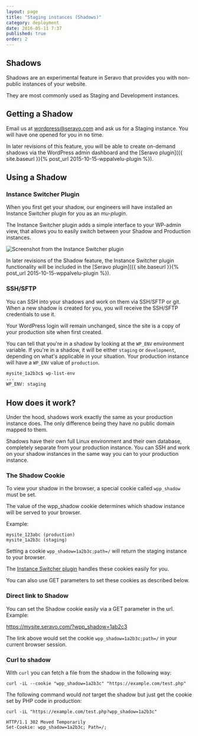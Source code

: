 ```yaml
---
layout: page
title: "Staging instances (Shadows)"
category: deployment
date: 2016-05-11 7:37
published: true
order: 2
---
```


## Shadows

Shadows are an experimental feature in Seravo that provides you with non-public instances of your website.

They are most commonly used as Staging and Development instances.

## Getting a Shadow

Email us at [wordpress@seravo.com](mailto:wordpress@seravo.com) and ask us for a Staging instance. You will have one opened for you in no time.

In later revisions of this feature, you will be able to create on-demand shadows via the WordPress admin dashboard and the [Seravo plugin]({{ site.baseurl }}{% post_url 2015-10-15-wppalvelu-plugin %}).

## Using a Shadow

### Instance Switcher Plugin

When you first get your shadow, our engineers will have installed an Instance Switcher plugin for you as an *mu-plugin*.

The Instance Switcher plugin adds a simple interface to your WP-admin view, that allows you to easily switch between your Shadow and Production instances.

![Screenshot from the Instance Switcher plugin]({{site.baseurl}}/images/instance-switcher.png)

In later revisions of the Shadow feature, the Instance Switcher plugin functionality will be included in the [Seravo plugin]({{ site.baseurl }}{% post_url 2015-10-15-wppalvelu-plugin %}).

### SSH/SFTP

You can SSH into your shadows and work on them via SSH/SFTP or git. When a new shadow is created for you, you will receive the SSH/SFTP credentials to use it.

Your WordPress login will remain unchanged, since the site is a copy of your production site when first created.

You can tell that you're in a shadow by looking at the `WP_ENV` environment variable. If you're in a shadow, it will be either `staging` or `development`, depending on what's applicable in your situation. Your production instance will have a `WP_ENV` value of `production`.

```bash
mysite_1a2b3c$ wp-list-env
...
WP_ENV: staging
```

## How does it work?

Under the hood, shadows work exactly the same as your production instance does. The only difference being they have no public domain mapped to them.

Shadows have their own full Linux environment and their own database, completely separate from your production instance. You can SSH and work on your shadow instances in the same way you can to your production instance.

### The Shadow Cookie

To view your shadow in the browser, a special cookie called `wpp_shadow` must be set.

The value of the wpp_shadow cookie determines which shadow instance will be served to your browser.

Example:

```
mysite_123abc (production)
mysite_1a2b3c (staging)
```

Setting a cookie `wpp_shadow=1a2b3c;path=/` will return the staging instance to your browser.

The [Instance Switcher plugin](https://github.com/Seravo/seravo-instance-switcher) handles these cookies easily for you.

You can also use GET parameters to set these cookies as described below.

### Direct link to Shadow

You can set the Shadow cookie easily via a GET parameter in the url. Example:

https://mysite.seravo.com/?wpp_shadow=1ab2c3

The link above would set the cookie `wpp_shadow=1a2b3c;path=/` in your current browser session.

### Curl to shadow

With `curl` you can fetch a file from the shadow in the following way:

```
curl -iL --cookie "wpp_shadow=1a2b3c" "https://example.com/test.php"
```

The following command would *not* target the shadow but just get the cookie set by PHP code in production:

```
curl -iL "https://example.com/test.php?wpp_shadow=1a2b3c"

HTTP/1.1 302 Moved Temporarily
Set-Cookie: wpp_shadow=1a2b3c; Path=/;
```
